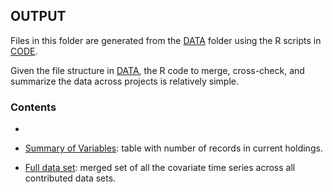 ## OUTPUT

Files in this folder are generated from the [DATA](https://github.com/SOLV-Code/Open-Source-Env-Cov-PacSalmon/tree/main/DATA) folder using the R scripts in [CODE](https://github.com/SOLV-Code/Open-Source-Env-Cov-PacSalmon/tree/main/CODE).


Given the file structure in [DATA](https://github.com/SOLV-Code/Open-Source-Env-Cov-PacSalmon/tree/main/DATA), the R code to merge, cross-check, and summarize the data across projects is relatively simple.


### Contents

*

* [Summary of Variables](https://github.com/SOLV-Code/Open-Source-Env-Cov-PacSalmon/blob/main/OUTPUT/SummaryOfVariables.csv): table with number of records in current holdings.


* [Full data set](https://github.com/SOLV-Code/Open-Source-Env-Cov-PacSalmon/blob/main/OUTPUT/Merged_CovariateSet.csv): merged set of all the covariate time series across all contributed data sets.

